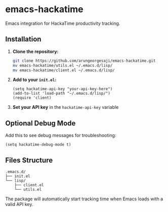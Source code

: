 # emacs-hackatime

Emacs integration for HackaTime productivity tracking.

## Installation

1. **Clone the repository:**
   ```bash
   git clone https://github.com/arungeorgesaji/emacs-hackatime.git 
   mv emacs-hackatime/utils.el ~/.emacs.d/lisp/
   mv emacs-hackatime/client.el ~/.emacs.d/lisp/
   ```

2. **Add to your `init.el`:**
   ```elisp
   (setq hackatime-api-key "your-api-key-here")
   (add-to-list 'load-path "~/.emacs.d/lisp/")
   (require 'client)
   ```

3. **Set your API key** in the `hackatime-api-key` variable

## Optional Debug Mode

Add this to see debug messages for troubleshooting:
```elisp
(setq hackatime-debug-mode t)
```

## Files Structure

```
.emacs.d/
├── init.el
└── lisp/
    ├── client.el
    └── utils.el
```

The package will automatically start tracking time when Emacs loads with a valid API key.
